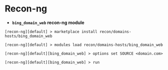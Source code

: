 # Recon-ng

- **`bing_domain_web` recon-ng module**

```
[recon-ng][default] > marketplace install recon/domains-hosts/bing_domain_web

[recon-ng][default] > modules load recon/domains-hosts/bing_domain_web

[recon-ng][default][bing_domain_web] > options set SOURCE <domain.com>

[recon-ng][default][bing_domain_web] > run
```